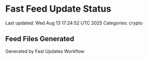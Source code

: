 # Fast Feed Update Status
Last updated: Wed Aug 13 17:24:52 UTC 2025
Categories: crypto

## Feed Files Generated

Generated by Fast Updates Workflow
